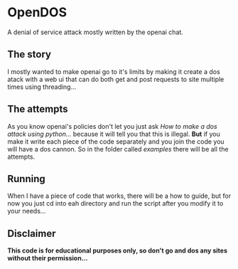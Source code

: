 # OpenDOS

A denial of service attack mostly written by the openai chat.

## The story

I mostly wanted to make openai go to it's limits by making it create a dos atack with a web ui that can do both get and post requests to site multiple times using threading...

## The attempts

As you know openai's policies don't let you just ask *How to make a dos attack using python...* because it will tell you that this is illegal. **But** if you make it write each piece of the code separately and you join the code you will have a dos cannon. So in the folder called *examples* there will be all the attempts.

## Running

When I have a piece of code that works, there will be a how to guide, but for now you just cd into eah directory and run the script after you modify it to your needs...

## Disclaimer 

**This code is for educational purposes only, so don't go and dos any sites without their permission...**
